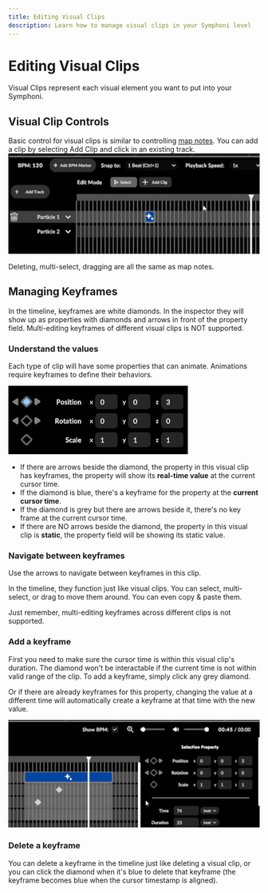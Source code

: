```yaml
---
title: Editing Visual Clips
description: Learn how to manage visual clips in your Symphoni level
---
```


# Editing Visual Clips

Visual Clips represent each visual element you want to put into your Symphoni.

## Visual Clip Controls
Basic control for visual clips is similar to controlling [map notes](/docs/map/editing-notes). You can add a clip by selecting Add Clip and click in an existing track. 
![Create Visual Clip](/img/addvisualclip.gif)

Deleting, multi-select, dragging are all the same as map notes.

## Managing Keyframes

In the timeline, keyframes are white diamonds. In the inspector they will show up as properties with diamonds and arrows in front of the property field.
Multi-editing keyframes of different visual clips is NOT supported.

### Understand the values
Each type of clip will have some properties that can animate. Animations require keyframes to define their behaviors. 

![Keyframe Property](/img/keyframeproperty.png)

- If there are arrows beside the diamond, the property in this visual clip has keyframes, the property will show its __real-time value__ at the current cursor time.
- If the diamond is blue, there's a keyframe for the property at the __current cursor time__.
- If the diamond is grey but there are arrows beside it, there's no key frame at the current cursor time.
- If there are NO arrows beside the diamond, the property in this visual clip is __static__, the property field will be showing its static value.

### Navigate between keyframes
Use the arrows to navigate between keyframes in this clip.

In the timeline, they function just like visual clips. You can select, multi-select, or drag to move them around. You can even copy & paste them.

Just remember, multi-editing keyframes across different clips is not supported.
### Add a keyframe
First you need to make sure the cursor time is within this visual clip's duration. The diamond won't be interactable if the current time is not within valid range of the clip.
To add a keyframe, simply click any grey diamond.

Or if there are already keyframes for this property, changing the value at a different time will automatically create a keyframe at that time with the new value.

![Add Keyframe](/img/addkeyframe.gif)


### Delete a keyframe
You can delete a keyframe in the timeline just like deleting a visual clip, or you can click the diamond when it's blue to delete that keyframe (the keyframe becomes blue when the cursor timestamp is aligned).


